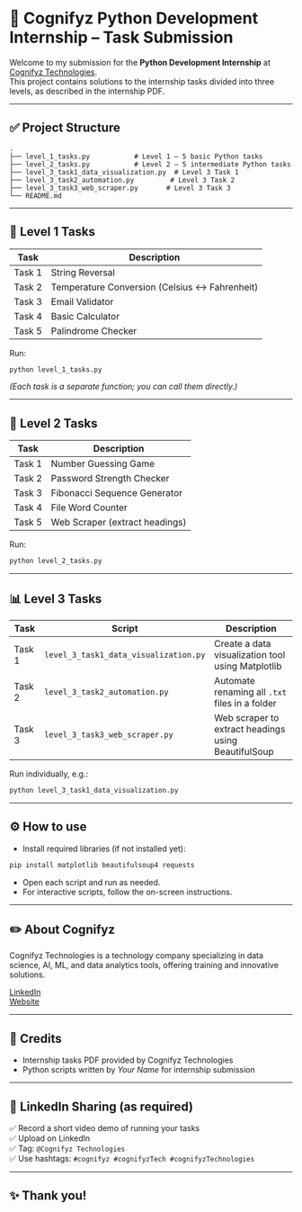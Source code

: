 
# 🚀 Cognifyz Python Development Internship – Task Submission

Welcome to my submission for the **Python Development Internship** at [Cognifyz Technologies](https://www.linkedin.com/company/cognifyz-techonologies/).  
This project contains solutions to the internship tasks divided into three levels, as described in the internship PDF.

---

## ✅ **Project Structure**
```
.
├── level_1_tasks.py           # Level 1 – 5 basic Python tasks
├── level_2_tasks.py           # Level 2 – 5 intermediate Python tasks
├── level_3_task1_data_visualization.py  # Level 3 Task 1
├── level_3_task2_automation.py         # Level 3 Task 2
├── level_3_task3_web_scraper.py       # Level 3 Task 3
└── README.md
```

---

## 🧩 **Level 1 Tasks**
| Task | Description |
|-----|-------------|
| Task 1 | String Reversal |
| Task 2 | Temperature Conversion (Celsius ↔ Fahrenheit) |
| Task 3 | Email Validator |
| Task 4 | Basic Calculator |
| Task 5 | Palindrome Checker |

Run:  
```bash
python level_1_tasks.py
```

*(Each task is a separate function; you can call them directly.)*

---

## 🔧 **Level 2 Tasks**
| Task | Description |
|-----|-------------|
| Task 1 | Number Guessing Game |
| Task 2 | Password Strength Checker |
| Task 3 | Fibonacci Sequence Generator |
| Task 4 | File Word Counter |
| Task 5 | Web Scraper (extract headings) |

Run:  
```bash
python level_2_tasks.py
```

---

## 📊 **Level 3 Tasks**
| Task | Script | Description |
|-----|-------|-------------|
| Task 1 | `level_3_task1_data_visualization.py` | Create a data visualization tool using Matplotlib |
| Task 2 | `level_3_task2_automation.py` | Automate renaming all `.txt` files in a folder |
| Task 3 | `level_3_task3_web_scraper.py` | Web scraper to extract headings using BeautifulSoup |

Run individually, e.g.:
```bash
python level_3_task1_data_visualization.py
```

---

## ⚙️ **How to use**
- Install required libraries (if not installed yet):
```bash
pip install matplotlib beautifulsoup4 requests
```

- Open each script and run as needed.
- For interactive scripts, follow the on-screen instructions.

---

## ✏️ **About Cognifyz**
Cognifyz Technologies is a technology company specializing in data science, AI, ML, and data analytics tools, offering training and innovative solutions.

[LinkedIn](https://www.linkedin.com/company/cognifyz-techonologies/)  
[Website](http://www.cognifyz.com/)

---

## 🙏 **Credits**
- Internship tasks PDF provided by Cognifyz Technologies
- Python scripts written by *Your Name* for internship submission

---

## 📣 **LinkedIn Sharing (as required)**
✅ Record a short video demo of running your tasks  
✅ Upload on LinkedIn  
✅ Tag: `@Cognifyz Technologies`  
✅ Use hashtags: `#cognifyz #cognifyzTech #cognifyzTechnologies`

---

## ✨ **Thank you!**
